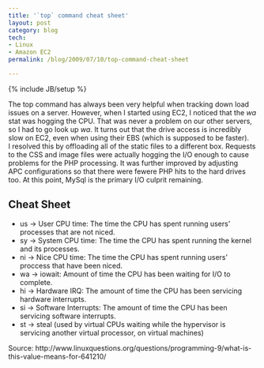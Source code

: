```yaml
---
title: '`top` command cheat sheet'
layout: post
category: blog
tech:
- Linux
- Amazon EC2
permalink: /blog/2009/07/10/top-command-cheat-sheet

---
```

{% include JB/setup %}
<div id="node-64" class="node node-blog node-promoted">
  <div class="content clearfix">
    <div class="field field-name-body field-type-text-with-summary field-label-hidden"><div class="field-items"><div class="field-item even"><p>The top command has always been very helpful when tracking down load issues on a server. However, when I started using EC2, I noticed that the <em>wa</em> stat was hogging the CPU. That was never a problem on our other servers, so I had to go look up <em>wa</em>. It turns out that the drive access is incredibly slow on EC2, even when using their EBS (which is supposed to be faster). I resolved this by offloading all of the static files to a different box. Requests to the CSS and image files were actually hogging the I/O enough to cause problems for the PHP processing. It was further improved by adjusting APC configurations so that there were fewere PHP hits to the hard drives too. At this point, MySql is the primary I/O culprit remaining.</p>
<h2>
	Cheat Sheet</h2>
<ul><li>
		us -&gt; User CPU time: The time the CPU has spent running users’ processes that are not niced.</li>
	<li>
		sy -&gt; System CPU time: The time the CPU has spent running the kernel and its processes.</li>
	<li>
		ni -&gt; Nice CPU time: The time the CPU has spent running users’ proccess that have been niced.</li>
	<li>
		wa -&gt; iowait: Amount of time the CPU has been waiting for I/O to complete.</li>
	<li>
		hi -&gt; Hardware IRQ: The amount of time the CPU has been servicing hardware interrupts.</li>
	<li>
		si -&gt; Software Interrupts: The amount of time the CPU has been servicing software interrupts.</li>
	<li>
		st -&gt; steal (used by virtual CPUs waiting while the hypervisor is servicing another virtual processor, on virtual machines)</li>
</ul><p>Source: http://www.linuxquestions.org/questions/programming-9/what-is-this-value-means-for-641210/</p>
</div></div></div>  </div>
</div>
